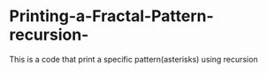 # Printing-a-Fractal-Pattern-recursion-
This is a code that print a specific pattern(asterisks) using recursion 
